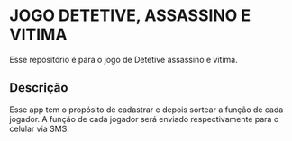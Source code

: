 # JOGO DETETIVE, ASSASSINO E VITIMA

Esse repositório é para o jogo de Detetive assassino e vitima.

## Descrição
Esse app tem o propósito de cadastrar e depois sortear a função de cada jogador. A função de cada jogador será enviado respectivamente para o celular via SMS.
